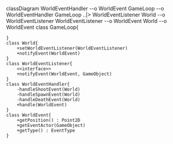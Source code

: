 classDiagram
    WorldEventHandler --o WorldEvent
    GameLoop --o WorldEventHandler
    GameLoop ..|> WorldEventListener
    World --o WorldEventListener
    WorldEventListener --o WorldEvent
    World --o WorldEvent
    class GameLoop{
        
    }
    class World{
        +setWorldEventListener(WorldEventListener)
        +notifyEvent(WorldEvent)
    }
    class WorldEventListener{
        <<interface>>
        +notifyEvent(WorldEvent, GameObject)
    }
    class WorldEventHandler{
        -handleShootEvent(World)
        -handleSpawnEvent(World)
        -handleDeathEvent(World)
        +handle(WorldEvent)
    }
    class WorldEvent{
        +getPosition() : Point2D
        +getEventActor(GameObject)
        +getType() : EventType
    }
